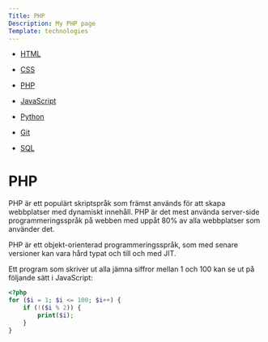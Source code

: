 ```yaml
---
Title: PHP
Description: My PHP page
Template: technologies
---
```


<div class="single-technologies">


<div class="tech-navigation" markdown="1">
<ul markdown="1">

<li markdown="1"> 

[HTML](html)

</li>
<li markdown="1"> 

[CSS](css)
</li>

<li markdown="1"> 

[PHP](php)
</li>

<li markdown="1"> 

[JavaScript](javascript)
</li>

<li markdown="1"> 

[Python](python)
</li>

<li markdown="1"> 

[Git](git)
</li>

<li markdown="1"> 

[SQL](sqlite)
</li>


</div>


<div class="single-tech single-php" markdown="1"> 


# PHP

PHP är ett populärt skriptspråk som främst används för att skapa webbplatser med dynamiskt innehåll. PHP är det mest använda server-side programmeringsspråk på webben med uppåt 80% av alla webbplatser som använder det.

PHP är ett objekt-orienterad programmeringsspråk, som med senare versioner kan vara hård typat och till och med JIT.

Ett program som skriver ut alla jämna siffror mellan 1 och 100 kan se ut på följande sätt i JavaScript:

```php
<?php
for ($i = 1; $i <= 100; $i++) {
    if (!($i % 2)) {
        print($i);
    }
}
```

</div>
</ul>

</div>
